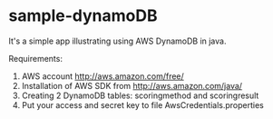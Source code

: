 sample-dynamoDB
===============
It's a simple app illustrating using AWS DynamoDB in java.

Requirements:
1) AWS account http://aws.amazon.com/free/
2) Installation of AWS SDK from http://aws.amazon.com/java/
3) Creating 2 DynamoDB tables: scoringmethod and scoringresult
4) Put your access and secret key to file AwsCredentials.properties
